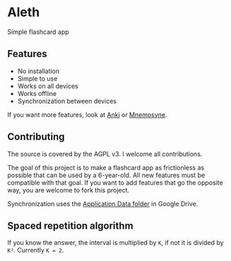 # Aleth

Simple flashcard app

## Features

- No installation
- Simple to use
- Works on all devices
- Works offline
- Synchronization between devices

If you want more features, look at [Anki](https://apps.ankiweb.net/) or [Mnemosyne](https://mnemosyne-proj.org/).

## Contributing

The source is covered by the AGPL v3.
I welcome all contributions.

The goal of this project is to make a flashcard app as frictionless as possible that can be used by a 6-year-old.
All new features must be compatible with that goal.
If you want to add features that go the opposite way, you are welcome to fork this project.

Synchronization uses the [Application Data folder](https://developers.google.com/drive/api/v3/appdata) in Google Drive.

## Spaced repetition algorithm

If you know the answer, the interval is multiplied by `K`, if not it is divided by `K²`.
Currently `K = 2`.
